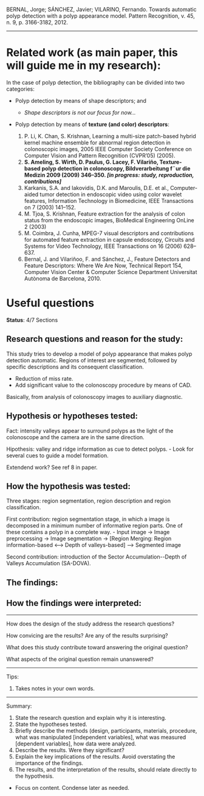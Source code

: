 BERNAL, Jorge; SÁNCHEZ, Javier; VILARINO, Fernando. Towards automatic polyp detection with a polyp appearance model. Pattern Recognition, v. 45, n. 9, p. 3166-3182, 2012.


---


Related work (as main paper, this will guide me in my research):
===

In the case of polyp detection, the bibliography can be divided into two categories:

- Polyp detection by means of shape descriptors; and
	- _Shape descriptors is not our focus for now..._
- Polyp detection by means of **texture (and color) descriptors**:

	1. P. Li, K. Chan, S. Krishnan, Learning a multi-size
	   patch-based hybrid kernel machine ensemble for abnormal region
	   detection in colonoscopic images, 2005 IEEE Computer Society Conference on
	   Computer Vision and Pattern Recognition (CVPR’05) (2005).
	2. **S. Ameling, S. Wirth, D. Paulus, G. Lacey, F.  Vilariño,
	   Texture-based polyp detection in colonoscopy, Bildverarbeitung f¨ur
	   die Medizin 2009 (2009) 346–350. _[in progress: study, reproduction, contributions]_**
	3. Karkanis, S.A. and Iakovidis, D.K. and Maroulis, D.E. et al.,
	   Computer-aided tumor detection in endoscopic video using color
	   wavelet features, Information Technology in Biomedicine, IEEE Transactions on 7
	   (2003) 141–152.
	4. M. Tjoa, S. Krishnan, Feature extraction for the analysis of colon
	   status from the endoscopic images, BioMedical Engineering OnLine 2
	   (2003) 
	5. M. Coimbra, J. Cunha, MPEG-7 visual descriptors and contributions
	   for automated feature extraction in capsule endoscopy, Circuits and
	   Systems for Video Technology, IEEE Transactions on 16 (2006) 628–637.
	6. Bernal, J. and Vilariñoo, F. and Sánchez, J., Feature Detectors and
	   Feature Descriptors: Where We Are Now, Technical Report 154,
	   Computer Vision Center & Computer Science Department Universitat Autònoma de
	   Barcelona, 2010.


Useful questions
===

**Status**: 4/7 Sections

Research questions and reason for the study:
---

This study tries to develop a model of polyp appearance that makes polyp detection automatic.
Regions of interest are segmented, followed by specific descriptions and its consequent classification.

- Reduction of miss rate.
- Add significant value to the colonoscopy procedure by means of CAD.

Basically, from analysis of colonoscopy images to auxiliary diagnostic.

Hypothesis or hypotheses tested:
---

Fact: intensity valleys appear to surround polyps as the light of the
colonoscope and the camera are in the same direction.

Hipothesis: valley and ridge information as cue to detect polyps.
    - Look for several cues to guide a model formation.

Extendend work? See ref 8 in paper.

How the hypothesis was tested:
---

Three stages: region segmentation, region description and region
classification.

First contribution: region segmentation stage, in which a image is decomposed
in a minimum number of informative region parts. One of these contains a polyp
in a complete way.
    - Input image -> Image preprocessing -> Image segmentation -> [Region
      Merging: Region information-based <--> Depth of valleys-based] -->
      Segmented image

Second contribution: introduction of the Sector Accumulation--Depth of Valleys
Accumulation (SA-DOVA).

The findings:
---



How the findings were interpreted:
---



---

How does the design of the study address the research questions?

How convicing are the results? Are any of the results surprising?

What does this study contribute toward answering the original question?

What aspects of the original question remain unanswered?

---

Tips:

1. Takes notes in your own words.

---

Summary:

1. State the research question and explain why it is interesting.
2. State the hypotheses tested.
3. Briefly describe the methods (design, participants, materials, procedure,
   what was manipulated [independent variables], what was measured [dependent
   variables], how data were analyzed.
4. Describe the results. Were they significant?
5. Explain the key implications of the results. Avoid overstating the
   importance of the findings.
6. The results, and the interpretation of the results, should relate directly
   to the hypothesis.

- Focus on content. Condense later as needed.
